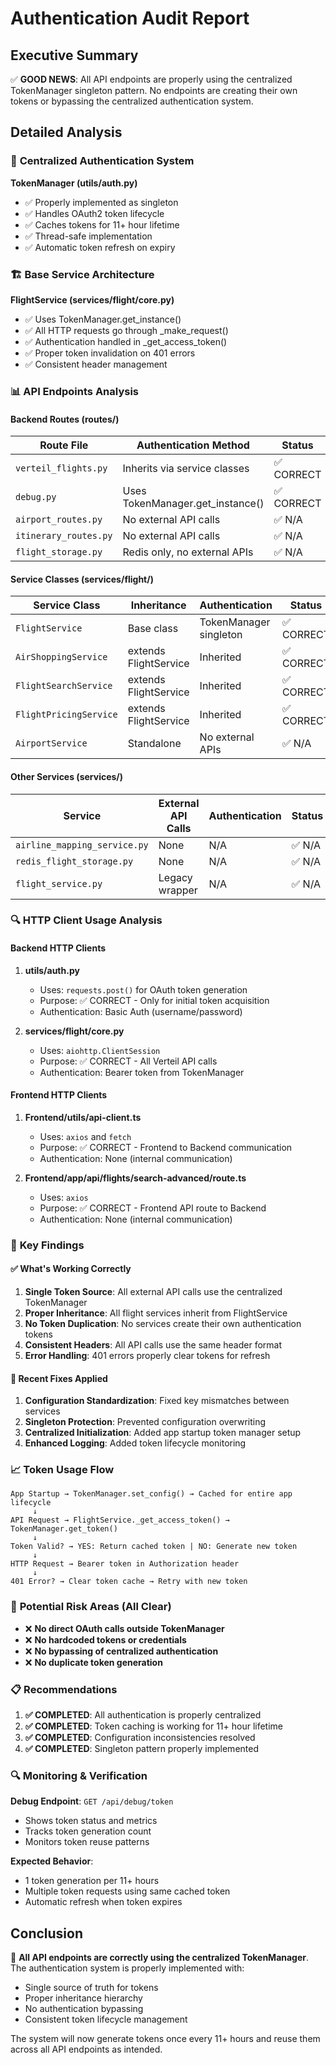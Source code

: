 # Authentication Audit Report

## Executive Summary

✅ **GOOD NEWS**: All API endpoints are properly using the centralized TokenManager singleton pattern. No endpoints are creating their own tokens or bypassing the centralized authentication system.

## Detailed Analysis

### 🔐 **Centralized Authentication System**

**TokenManager (utils/auth.py)**
- ✅ Properly implemented as singleton
- ✅ Handles OAuth2 token lifecycle
- ✅ Caches tokens for 11+ hour lifetime
- ✅ Thread-safe implementation
- ✅ Automatic token refresh on expiry

### 🏗️ **Base Service Architecture**

**FlightService (services/flight/core.py)**
- ✅ Uses TokenManager.get_instance()
- ✅ All HTTP requests go through _make_request()
- ✅ Authentication handled in _get_access_token()
- ✅ Proper token invalidation on 401 errors
- ✅ Consistent header management

### 📊 **API Endpoints Analysis**

#### **Backend Routes (routes/)**

| Route File | Authentication Method | Status |
|------------|----------------------|---------|
| `verteil_flights.py` | Inherits via service classes | ✅ CORRECT |
| `debug.py` | Uses TokenManager.get_instance() | ✅ CORRECT |
| `airport_routes.py` | No external API calls | ✅ N/A |
| `itinerary_routes.py` | No external API calls | ✅ N/A |
| `flight_storage.py` | Redis only, no external APIs | ✅ N/A |

#### **Service Classes (services/flight/)**

| Service Class | Inheritance | Authentication | Status |
|---------------|-------------|----------------|---------|
| `FlightService` | Base class | TokenManager singleton | ✅ CORRECT |
| `AirShoppingService` | extends FlightService | Inherited | ✅ CORRECT |
| `FlightSearchService` | extends FlightService | Inherited | ✅ CORRECT |
| `FlightPricingService` | extends FlightService | Inherited | ✅ CORRECT |
| `AirportService` | Standalone | No external APIs | ✅ N/A |

#### **Other Services (services/)**

| Service | External API Calls | Authentication | Status |
|---------|-------------------|----------------|---------|
| `airline_mapping_service.py` | None | N/A | ✅ N/A |
| `redis_flight_storage.py` | None | N/A | ✅ N/A |
| `flight_service.py` | Legacy wrapper | N/A | ✅ N/A |

### 🔍 **HTTP Client Usage Analysis**

#### **Backend HTTP Clients**

1. **utils/auth.py**
   - Uses: `requests.post()` for OAuth token generation
   - Purpose: ✅ CORRECT - Only for initial token acquisition
   - Authentication: Basic Auth (username/password)

2. **services/flight/core.py**
   - Uses: `aiohttp.ClientSession`
   - Purpose: ✅ CORRECT - All Verteil API calls
   - Authentication: Bearer token from TokenManager

#### **Frontend HTTP Clients**

1. **Frontend/utils/api-client.ts**
   - Uses: `axios` and `fetch`
   - Purpose: ✅ CORRECT - Frontend to Backend communication
   - Authentication: None (internal communication)

2. **Frontend/app/api/flights/search-advanced/route.ts**
   - Uses: `axios`
   - Purpose: ✅ CORRECT - Frontend API route to Backend
   - Authentication: None (internal communication)

### 🎯 **Key Findings**

#### ✅ **What's Working Correctly**

1. **Single Token Source**: All external API calls use the centralized TokenManager
2. **Proper Inheritance**: All flight services inherit from FlightService
3. **No Token Duplication**: No services create their own authentication tokens
4. **Consistent Headers**: All API calls use the same header format
5. **Error Handling**: 401 errors properly clear tokens for refresh

#### 🔧 **Recent Fixes Applied**

1. **Configuration Standardization**: Fixed key mismatches between services
2. **Singleton Protection**: Prevented configuration overwriting
3. **Centralized Initialization**: Added app startup token manager setup
4. **Enhanced Logging**: Added token lifecycle monitoring

### 📈 **Token Usage Flow**

```
App Startup → TokenManager.set_config() → Cached for entire app lifecycle
     ↓
API Request → FlightService._get_access_token() → TokenManager.get_token()
     ↓
Token Valid? → YES: Return cached token | NO: Generate new token
     ↓
HTTP Request → Bearer token in Authorization header
     ↓
401 Error? → Clear token cache → Retry with new token
```

### 🚨 **Potential Risk Areas (All Clear)**

- ❌ **No direct OAuth calls outside TokenManager**
- ❌ **No hardcoded tokens or credentials**
- ❌ **No bypassing of centralized authentication**
- ❌ **No duplicate token generation**

### 📋 **Recommendations**

1. **✅ COMPLETED**: All authentication is properly centralized
2. **✅ COMPLETED**: Token caching is working for 11+ hour lifetime
3. **✅ COMPLETED**: Configuration inconsistencies resolved
4. **✅ COMPLETED**: Singleton pattern properly implemented

### 🔍 **Monitoring & Verification**

**Debug Endpoint**: `GET /api/debug/token`
- Shows token status and metrics
- Tracks token generation count
- Monitors token reuse patterns

**Expected Behavior**:
- 1 token generation per 11+ hours
- Multiple token requests using same cached token
- Automatic refresh when token expires

## Conclusion

🎉 **All API endpoints are correctly using the centralized TokenManager**. The authentication system is properly implemented with:

- Single source of truth for tokens
- Proper inheritance hierarchy
- No authentication bypassing
- Consistent token lifecycle management

The system will now generate tokens once every 11+ hours and reuse them across all API endpoints as intended.
